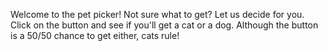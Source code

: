 Welcome to the pet picker! 
Not sure what to get? Let us decide for you.
Click on the button and see if you'll get a cat or a dog. 
Although the button is a 50/50 chance to get either, cats rule!